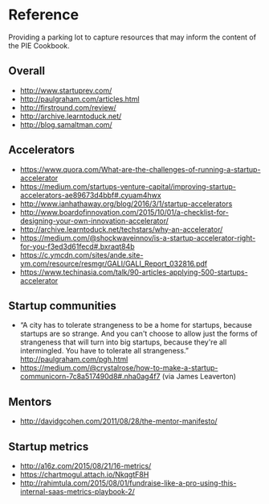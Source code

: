 # Reference

Providing a parking lot to capture resources that may inform the content of the PIE Cookbook.

## Overall

- http://www.startuprev.com/
- http://paulgraham.com/articles.html
- http://firstround.com/review/
- http://archive.learntoduck.net/
- http://blog.samaltman.com/


## Accelerators

- https://www.quora.com/What-are-the-challenges-of-running-a-startup-accelerator
- https://medium.com/startups-venture-capital/improving-startup-accelerators-ae89673d4bbf#.cyuam4hwx 
- http://www.ianhathaway.org/blog/2016/3/1/startup-accelerators
- http://www.boardofinnovation.com/2015/10/01/a-checklist-for-designing-your-own-innovation-accelerator/
- http://archive.learntoduck.net/techstars/why-an-accelerator/
- https://medium.com/@shockwaveinnov/is-a-startup-accelerator-right-for-you-f3ed3d61fecd#.bxraqt84b
- https://c.ymcdn.com/sites/ande.site-ym.com/resource/resmgr/GALI/GALI_Report_032816.pdf
- https://www.techinasia.com/talk/90-articles-applying-500-startups-accelerator

## Startup communities

- “A city has to tolerate strangeness to be a home for startups, because startups are so strange. And you can't choose to allow just the forms of strangeness that will turn into big startups, because they're all intermingled. You have to tolerate all strangeness.” http://paulgraham.com/pgh.html
- https://medium.com/@crystalrose/how-to-make-a-startup-communicorn-7c8a517490d8#.nha0ag4f7 (via James Leaverton)

## Mentors

- http://davidgcohen.com/2011/08/28/the-mentor-manifesto/

## Startup metrics

- http://a16z.com/2015/08/21/16-metrics/
- https://chartmogul.attach.io/NkqgtF8H
- http://rahimtula.com/2015/08/01/fundraise-like-a-pro-using-this-internal-saas-metrics-playbook-2/
